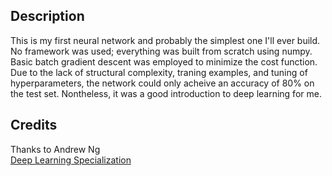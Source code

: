 ## Description 
This is my first neural network and probably the simplest one I'll ever build. No framework was used; everything was built 
from scratch using numpy. Basic batch gradient descent was employed to minimize the cost function. Due to the lack of structural complexity, traning examples, and tuning of hyperparameters, the network could only acheive an 
accuracy of 80% on the test set. Nontheless, it was a good introduction to deep learning for me. 

## Credits
Thanks to Andrew Ng   
[Deep Learning Specialization](https://www.coursera.org/specializations/deep-learning?)
